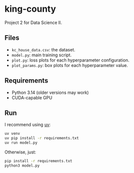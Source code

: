 # king-county

Project 2 for Data Science II.

## Files

- `kc_house_data.csv`: the dataset.
- `model.py`: main training script.
- `plot.py`: loss plots for each hyperparameter configuration.
- `plot_params.py`: box plots for each hyperparameter value.

## Requirements

- Python 3.14 (older versions may work)
- CUDA-capable GPU

## Run

I recommend using [uv](https://docs.astral.sh/uv/getting-started/installation/):

```bash
uv venv
uv pip install -r requirements.txt
uv run model.py
```

Otherwise, just:

```bash
pip install -r requirements.txt
python3 model.py
```
